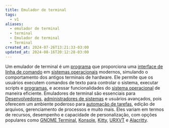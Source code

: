 ```yaml
---
title: Emulador de terminal
tags:
  - v1
aliases:
  - emulador de terminal
  - terminal
  - Emulador de terminal
  - Terminal
created_at: 2024-07-26T13:21:33-03:00
updated_at: 2024-08-16T20:12:28-03:00
---
```


Um emulador de terminal é um [programa](../02/Software.md) que proporciona uma [interface de linha de comando](../../../../ideias/2024/07/09/CLI.md) em [sistemas operacionais](../07/Sistema_Operacional.md) modernos, simulando o comportamento dos antigos terminais de hardware. Ele permite que os usuários executem comandos de texto para controlar o sistema, executar scripts e [programas](../02/Software.md), e acessar funcionalidades do [sistema operacional](../07/Sistema_Operacional.md) de maneira eficiente. Emuladores de terminal são essenciais para [Desenvolvedores](../../../../ideias/2024/07/12/Desenvolvedores.md), [administradores de sistemas](../../../../ideias/2024/07/12/Administradores_de_sistemas.md) e usuários avançados, pois oferecem um ambiente poderoso para [automação de tarefas](../../../../ideias/2024/07/12/Automação_de_tarefas.md), edição de arquivos, gerenciamento de processos e muito mais. Eles variam em termos de recursos, desempenho e capacidade de personalização, com opções populares como [GNOME Terminal](../../../../ideias/2024/07/12/GNOME_Terminal.md), [Konsole](../../../../ideias/2024/07/12/Konsole.md), [Kitty](2024-07-09-Terminal_Kitty.md), [URXVT](2024-07-09-Terminal_URXVT.md) e [Alacritty](2024-07-09-Terminal_Alacritty.md).